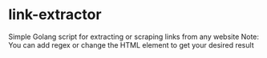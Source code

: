 # link-extractor
Simple Golang script for extracting or scraping links from any website 
Note: You can add regex or change the HTML element to get your desired result 
